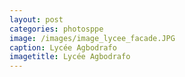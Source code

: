 ```yaml
---
layout: post
categories: photosppe
image: /images/image_lycee_facade.JPG
caption: Lycée Agbodrafo
imagetitle: Lycée Agbodrafo
---
```

